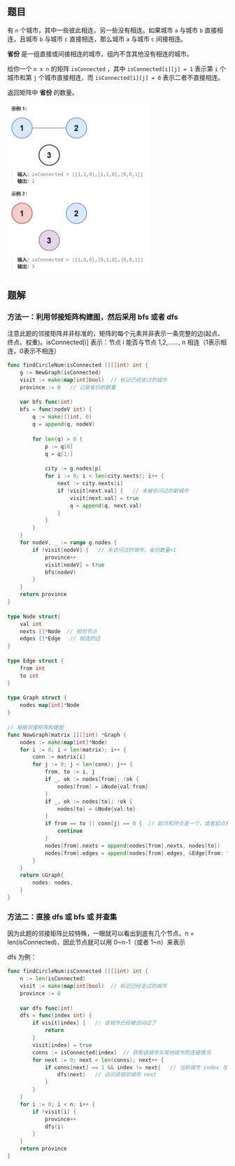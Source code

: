 ## 题目

有 `n` 个城市，其中一些彼此相连，另一些没有相连。如果城市 `a` 与城市 `b` 直接相连，且城市 `b` 与城市 `c` 直接相连，那么城市 `a` 与城市 `c` 间接相连。

**省份** 是一组直接或间接相连的城市，组内不含其他没有相连的城市。

给你一个 `n x n` 的矩阵 `isConnected` ，其中 `isConnected[i][j] = 1` 表示第 `i` 个城市和第 `j` 个城市直接相连，而 `isConnected[i][j] = 0` 表示二者不直接相连。

返回矩阵中 **省份** 的数量。

<img src="1-547.省份数量.assets/image-20240302121516837.png" alt="image-20240302121516837" style="zoom:50%;" />

## 题解

### 方法一：利用邻接矩阵构建图，然后采用 bfs 或者 dfs

注意此题的邻接矩阵并非标准的，矩阵的每个元素并非表示一条完整的边(起点、终点、权重)。isConnected[i] 表示：节点 i 能否与节点 1,2,……, n 相连（1表示相连，0表示不相连）

```go
func findCircleNum(isConnected [][]int) int {
    g := NewGraph(isConnected)
    visit := make(map[int]bool)  // 标记已经走过的城市
    province := 0   // 记录省份的数量

    var bfs func(int)
    bfs = func(nodeV int) {
        q := make([]int, 0)
        q = append(q, nodeV)

        for len(q) > 0 {
            p := q[0]
            q = q[1:]

            city := g.nodes[p]
            for i := 0; i < len(city.nexts); i++ {
                next := city.nexts[i]
                if !visit[next.val] {   // 未被访问过的新城市
                    visit[next.val] = true
                    q = append(q, next.val)
                }
            }
        }
    }
    for nodeV, _ := range g.nodes {
        if !visit[nodeV] {   // 未访问过的城市，省份数量+1
            province++
            visit[nodeV] = true
            bfs(nodeV)
        }
    }
    return province
}

type Node struct{
    val int
    nexts []*Node  // 相邻节点
    edges []*Edge   // 相连的边
}

type Edge struct {
    from int
    to int
}

type Graph struct {
    nodes map[int]*Node
}

// 根据邻接矩阵构建图
func NewGraph(matrix [][]int) *Graph {
    nodes := make(map[int]*Node)
    for i := 0; i < len(matrix); i++ {
        conn := matrix[i]
        for j := 0; j < len(conn); j++ {
            from, to := i, j
            if _, ok := nodes[from]; !ok {
                nodes[from] = &Node{val:from}
            }
            if _, ok := nodes[to]; !ok {
                nodes[to] = &Node{val:to}
            } 
            if from == to || conn[j] == 0 {  // 起点和终点是一个，或者起点和终点并不相连
                continue
            }
            nodes[from].nexts = append(nodes[from].nexts, nodes[to])
            nodes[from].edges = append(nodes[from].edges, &Edge{from: from, to: to})  
        } 
    }
    return &Graph{
        nodes: nodes,
    }
}
```

### 方法二：直接 dfs 或 bfs 或 并查集

因为此题的邻接矩阵比较特殊，一眼就可以看出到底有几个节点。n = len(isConnected)，因此节点就可以用 0~n-1（或者 1~n）来表示

dfs 为例：

```go
func findCircleNum(isConnected [][]int) int {
    n := len(isConnected)
    visit := make(map[int]bool)  // 标记已经走过的城市
    province := 0

    var dfs func(int)
    dfs = func(index int) {
        if visit[index] {   // 该城市已经被访问过了
            return
        }
        visit[index] = true
        conns := isConnected[index]  // 获取该城市与其他城市的连接情况
        for next := 0; next < len(conns); next++ {
            if conns[next] == 1 && index != next{   // 当前城市 index 与 城市 next 相连
                dfs(next)   // 访问该相邻城市 next
            } 
        }
    }
    for i := 0; i < n; i++ {
        if !visit[i] {
            province++
            dfs(i)
        }
    }
    return province
}
```


